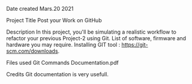 Date created
Mars.20 2021

Project Title
Post your Work on GitHub

Description
In this project, you'll be simulating a realistic workflow to refactor your previous Project-2 using Git.
List of software, firmware and hardware you may require.
Installing GIT tool : https://git-scm.com/downloads.

Files used
Git Commands Documentation.pdf

Credits
Git documentation is very usefull.
